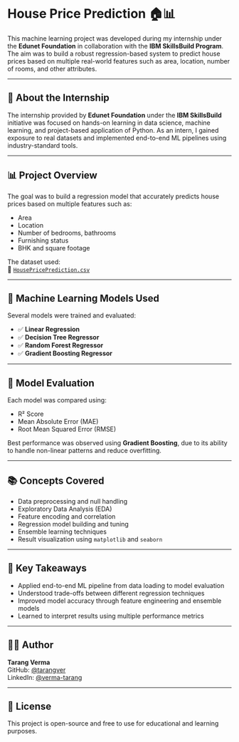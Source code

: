 # House Price Prediction 🏠📊

This machine learning project was developed during my internship under the **Edunet Foundation** in collaboration with the **IBM SkillsBuild Program**. The aim was to build a robust regression-based system to predict house prices based on multiple real-world features such as area, location, number of rooms, and other attributes.

---

## 💼 About the Internship

The internship provided by **Edunet Foundation** under the **IBM SkillsBuild** initiative was focused on hands-on learning in data science, machine learning, and project-based application of Python. As an intern, I gained exposure to real datasets and implemented end-to-end ML pipelines using industry-standard tools.

---

## 📊 Project Overview

The goal was to build a regression model that accurately predicts house prices based on multiple features such as:

- Area  
- Location  
- Number of bedrooms, bathrooms  
- Furnishing status  
- BHK and square footage  

The dataset used:  
📁 [`HousePricePrediction.csv`](https://github.com/tarangver/EdunetFoundationIntermshipProject/blob/main/HousePricePrediction.csv)

---

## 🤖 Machine Learning Models Used

Several models were trained and evaluated:

- ✅ **Linear Regression**  
- ✅ **Decision Tree Regressor**  
- ✅ **Random Forest Regressor**  
- ✅ **Gradient Boosting Regressor**

---

## 🧪 Model Evaluation

Each model was compared using:

- R² Score  
- Mean Absolute Error (MAE)  
- Root Mean Squared Error (RMSE)

Best performance was observed using **Gradient Boosting**, due to its ability to handle non-linear patterns and reduce overfitting.

---

## 📚 Concepts Covered

- Data preprocessing and null handling  
- Exploratory Data Analysis (EDA)  
- Feature encoding and correlation  
- Regression model building and tuning  
- Ensemble learning techniques  
- Result visualization using `matplotlib` and `seaborn`

---

## 🧠 Key Takeaways

- Applied end-to-end ML pipeline from data loading to model evaluation  
- Understood trade-offs between different regression techniques  
- Improved model accuracy through feature engineering and ensemble models  
- Learned to interpret results using multiple performance metrics

---

## 🙋‍♂️ Author

**Tarang Verma**  
GitHub: [@tarangver](https://github.com/tarangver)  
LinkedIn: [@verma-tarang](https://www.linkedin.com/in/verma-tarang/)

---

## 📄 License

This project is open-source and free to use for educational and learning purposes.
